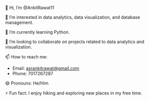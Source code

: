 👋 Hi, I’m @AnkitRawat11

👀 I’m interested in data analytics, data visualization, and database management.

🌱 I’m currently learning Python.

💼 I’m looking to collaborate on projects related to data analytics and visualization.

📫 How to reach me:
- Email: asrankitrawat@gmail.com
- Phone: 7017267287

😄 Pronouns: He/Him

⚡ Fun fact: I enjoy hiking and exploring new places in my free time.
<!---
AnkitRawat11/AnkitRawat11 is a ✨ special ✨ repository because its `README.md` (this file) appears on your GitHub profile.
You can click the Preview link to take a look at your changes.
--->
